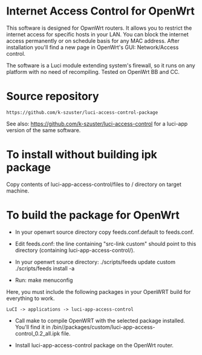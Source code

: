 Internet Access Control for OpenWrt
===================================

This software is designed for OpwnWrt routers.
It allows you to restrict the internet access for specific hosts in your LAN.
You can block the internet access permanently or on schedule basis for any MAC address.
After installation you'll find a new page in OpenWrt's GUI: Network/Access control.

The software is a Luci module extending system's firewall, so it runs on any platform with no need of  recompiling.
Tested on OpenWrt BB and CC.

Source repository
=================
    https://github.com/k-szuster/luci-access-control-package

See also:
    https://github.com/k-szuster/luci-access-control
for a luci-app version of the same software.

To install without building ipk package
=======================================
 Copy contents of luci-app-access-control/files to / directory on target machine.

To build the package for OpenWrt
================================
- In your openwrt source directory copy feeds.conf.default to feeds.conf.
- Edit feeds.conf: the line containing "src-link custom" should point to this directory (containing luci-app-access-control/).
- In your openwrt source directory:
    ./scripts/feeds update custom
    ./scripts/feeds install -a

- Run:
    make menuconfig

Here, you must include the following packages in your OpenWRT build for everything to work.

	LuCI -> applications -> luci-app-access-control

- Call make to compile OpenWRT with the selected package installed.
You'll find it in <openwrt>/bin/<target>/packages/custom/luci-app-access-control_0.2_all.ipk file.

- Install luci-app-access-control package on the OpenWrt router.
